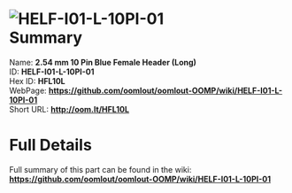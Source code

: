 
![HELF-I01-L-10PI-01](https://github.com/oomlout/oomlout-OOMP/blob/master/parts/HELF-I01-L-10PI-01/HELF-I01-L-10PI-01_420.jpg)   
Summary
=================
  
Name: __2.54 mm 10 Pin Blue Female Header (Long)__    
ID: __HELF-I01-L-10PI-01__   
Hex ID: __HFL10L__   
WebPage: __https://github.com/oomlout/oomlout-OOMP/wiki/HELF-I01-L-10PI-01__   
Short URL: __http://oom.lt/HFL10L__   

Full Details
==========================
Full summary of this part can be found in the wiki:   
__https://github.com/oomlout/oomlout-OOMP/wiki/HELF-I01-L-10PI-01__    

